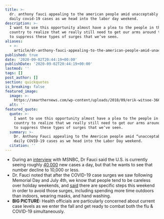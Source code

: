 ```yaml
---
title: >-
  dr. anthony fauci appealing to the american people amid unacceptably high
  daily covid-19 cases as we head into the labor day weekend.
description: >-
  I want to use this opportunity almost have a plea to the people in this
  country to realize that we really still need to get our arms around this and
  to suppress these types of surges that we’ve seen.
aliases:
  - >-
    article/dr-anthony-fauci-appealing-to-the-american-people-amid-unacceptably-high-daily-covid-19-cases-as-we-head-into-the-labor-day-weekend/
published: true
date: '2020-09-02T20:44:19+00:00'
publishDate: '2020-09-02T20:44:19+00:00'
lastmod: ''
tags: []
post_author: []
section: quickquotes
is_breaking: false
featured_image:
  image: >-
    https://smarthernews.com/wp-content/uploads/2018/09/erik-witsoe-366893-unsplash-min-scaled.jpg
  alt: ''
featured_quote:
  quote: >-
    I want to use this opportunity almost have a plea to the people in this
    country to realize that we really still need to get our arms around this and
    to suppress these types of surges that we’ve seen.
  summary: >-
    Dr. Anthony Fauci appealing to the American people amid “unacceptably high”
    daily COVID-19 cases as we head into the Labor Day weekend.
  citation: ''
---
```

*   During an [interview](\"https://www.youtube.com/watch?v=3D2f36_VhtU\") with MSNBC, Dr Fauci said the U.S. is currently seeing roughly [40,000](\"https://covid.cdc.gov/covid-data-tracker/?utm_source=morning_brew#trends\") new cases a day, but that he wants to see that number decline to 10,000 or less.
*   Dr. Fauci noted that after the COVID-19 case surges we saw following Memorial Day and July 4th, we know that people tend to be careless over holiday weekends, and [said](\"https://www.youtube.com/watch?v=3D2f36_VhtU\") there are specific steps this weekend in order to avoid those surges, including spending more time outdoors than indoors, wearing masks, and hand washing.
*   **BIG PICTURE:** Health officials are particularly concerned about current case levels as we enter the fall and get ready to combat both the flu & COVID-19 simultaneously.